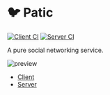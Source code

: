# 🐦 Patic

[![Client CI](https://github.com/ParkSB/patic/workflows/Client%20CI/badge.svg)](https://github.com/ParkSB/patic/actions?query=workflow%3A%22Client+CI%22)
[![Server CI](https://github.com/ParkSB/patic/workflows/Server%20CI/badge.svg)](https://github.com/ParkSB/patic/actions?query=workflow%3A%22Server+CI%22)

A pure social networking service.

![preview](https://user-images.githubusercontent.com/6410412/79059786-12893f80-7cb9-11ea-9d25-cc9074469e9e.png)

* [Client](client)
* [Server](server)

